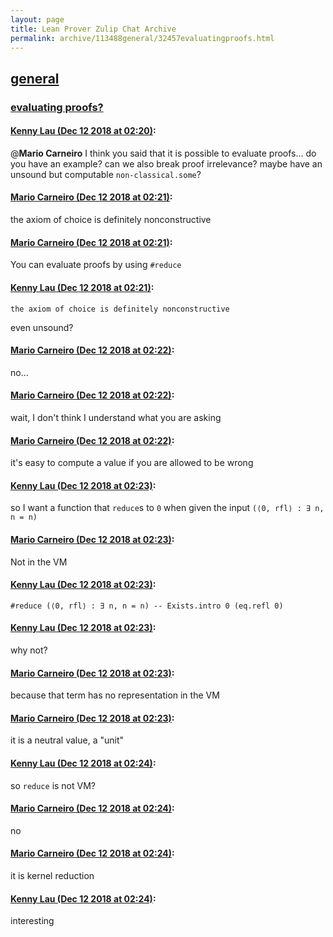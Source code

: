```yaml
---
layout: page
title: Lean Prover Zulip Chat Archive 
permalink: archive/113488general/32457evaluatingproofs.html
---
```


## [general](index.html)
### [evaluating proofs?](32457evaluatingproofs.html)

#### [Kenny Lau (Dec 12 2018 at 02:20)](https://leanprover.zulipchat.com/#narrow/stream/113488-general/topic/evaluating%20proofs%3F/near/151495074):
@**Mario Carneiro** I think you said that it is possible to evaluate proofs... do you have an example? can we also break proof irrelevance? maybe have an unsound but computable `non-classical.some`?

#### [Mario Carneiro (Dec 12 2018 at 02:21)](https://leanprover.zulipchat.com/#narrow/stream/113488-general/topic/evaluating%20proofs%3F/near/151495093):
the axiom of choice is definitely nonconstructive

#### [Mario Carneiro (Dec 12 2018 at 02:21)](https://leanprover.zulipchat.com/#narrow/stream/113488-general/topic/evaluating%20proofs%3F/near/151495102):
You can evaluate proofs by using `#reduce`

#### [Kenny Lau (Dec 12 2018 at 02:21)](https://leanprover.zulipchat.com/#narrow/stream/113488-general/topic/evaluating%20proofs%3F/near/151495105):
```quote
the axiom of choice is definitely nonconstructive
```
 even unsound?

#### [Mario Carneiro (Dec 12 2018 at 02:22)](https://leanprover.zulipchat.com/#narrow/stream/113488-general/topic/evaluating%20proofs%3F/near/151495107):
no...

#### [Mario Carneiro (Dec 12 2018 at 02:22)](https://leanprover.zulipchat.com/#narrow/stream/113488-general/topic/evaluating%20proofs%3F/near/151495151):
wait, I don't think I understand what you are asking

#### [Mario Carneiro (Dec 12 2018 at 02:22)](https://leanprover.zulipchat.com/#narrow/stream/113488-general/topic/evaluating%20proofs%3F/near/151495165):
it's easy to compute a value if you are allowed to be wrong

#### [Kenny Lau (Dec 12 2018 at 02:23)](https://leanprover.zulipchat.com/#narrow/stream/113488-general/topic/evaluating%20proofs%3F/near/151495173):
so I want a function that `reduce`s to `0` when given the input `(⟨0, rfl⟩ : ∃ n, n = n)`

#### [Mario Carneiro (Dec 12 2018 at 02:23)](https://leanprover.zulipchat.com/#narrow/stream/113488-general/topic/evaluating%20proofs%3F/near/151495179):
Not in the VM

#### [Kenny Lau (Dec 12 2018 at 02:23)](https://leanprover.zulipchat.com/#narrow/stream/113488-general/topic/evaluating%20proofs%3F/near/151495180):
```lean
#reduce (⟨0, rfl⟩ : ∃ n, n = n) -- Exists.intro 0 (eq.refl 0)
```

#### [Kenny Lau (Dec 12 2018 at 02:23)](https://leanprover.zulipchat.com/#narrow/stream/113488-general/topic/evaluating%20proofs%3F/near/151495182):
why not?

#### [Mario Carneiro (Dec 12 2018 at 02:23)](https://leanprover.zulipchat.com/#narrow/stream/113488-general/topic/evaluating%20proofs%3F/near/151495187):
because that term has no representation in the VM

#### [Mario Carneiro (Dec 12 2018 at 02:23)](https://leanprover.zulipchat.com/#narrow/stream/113488-general/topic/evaluating%20proofs%3F/near/151495190):
it is a neutral value, a "unit"

#### [Kenny Lau (Dec 12 2018 at 02:24)](https://leanprover.zulipchat.com/#narrow/stream/113488-general/topic/evaluating%20proofs%3F/near/151495232):
so `reduce` is not VM?

#### [Mario Carneiro (Dec 12 2018 at 02:24)](https://leanprover.zulipchat.com/#narrow/stream/113488-general/topic/evaluating%20proofs%3F/near/151495233):
no

#### [Mario Carneiro (Dec 12 2018 at 02:24)](https://leanprover.zulipchat.com/#narrow/stream/113488-general/topic/evaluating%20proofs%3F/near/151495235):
it is kernel reduction

#### [Kenny Lau (Dec 12 2018 at 02:24)](https://leanprover.zulipchat.com/#narrow/stream/113488-general/topic/evaluating%20proofs%3F/near/151495236):
interesting

